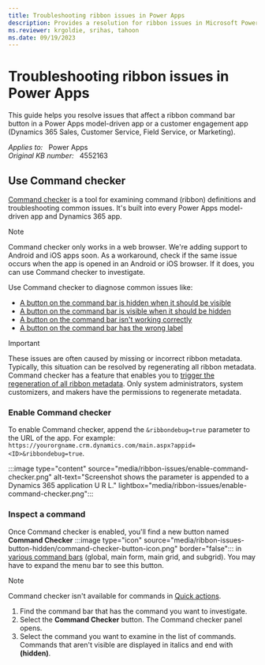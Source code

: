 ```yaml
---
title: Troubleshooting ribbon issues in Power Apps
description: Provides a resolution for ribbon issues in Microsoft Power Apps.
ms.reviewer: krgoldie, srihas, tahoon
ms.date: 09/19/2023
---
```

# Troubleshooting ribbon issues in Power Apps

This guide helps you resolve issues that affect a ribbon command bar button in a Power Apps model-driven app or a customer engagement app (Dynamics 365 Sales, Customer Service, Field Service, or Marketing).

_Applies to:_ &nbsp; Power Apps  
_Original KB number:_ &nbsp; 4552163

## Use Command checker

[Command checker](/troubleshoot/power-platform/power-apps/create-and-use-apps/ribbon-issues#use-commmand-checker) is a tool for examining command (ribbon) definitions and troubleshooting common issues. It's built into every Power Apps model-driven app and Dynamics 365 app.

> [!NOTE]
> Command checker only works in a web browser. We're adding support to Android and iOS apps soon. As a workaround, check if the same issue occurs when the app is opened in an Android or iOS browser. If it does, you can use Command checker to investigate.

Use Command checker to diagnose common issues like:

- [A button on the command bar is hidden when it should be visible](ribbon-issues-button-hidden.md)
- [A button on the command bar is visible when it should be hidden](ribbon-issues-button-visible.md)
- [A button on the command bar isn't working correctly](ribbon-issues-button-not-working-correctly.md)
- [A button on the command bar has the wrong label](ribbon-issues-button-wrong-label.md)

> [!IMPORTANT]
> These issues are often caused by missing or incorrect ribbon metadata. Typically, this situation can be resolved by regenerating all ribbon metadata. Command checker has a feature that enables you to [trigger the regeneration of all ribbon metadata](regenerate-ribbon-metadata.md). Only system administrators, system customizers, and makers have the permissions to regenerate metadata.

### Enable Command checker

To enable Command checker, append the `&ribbondebug=true` parameter to the URL of the app. For example: `https://yourorgname.crm.dynamics.com/main.aspx?appid=<ID>&ribbondebug=true`.

:::image type="content" source="media/ribbon-issues/enable-command-checker.png" alt-text="Screenshot shows the parameter is appended to a Dynamics 365 application U R L." lightbox="media/ribbon-issues/enable-command-checker.png":::

### Inspect a command

Once Command checker is enabled, you'll find a new button named **Command Checker** :::image type="icon" source="media/ribbon-issues-button-hidden/command-checker-button-icon.png" border="false"::: in [various command bars](/power-apps/maker/model-driven-apps/command-designer-overview#command-bar-locations) (global, main form, main grid, and subgrid). You may have to expand the menu bar to see this button.

> [!NOTE]
> Command checker isn't available for commands in [Quick actions](/power-apps/maker/model-driven-apps/command-designer-overview#command-bar-locations).

1. Find the command bar that has the command you want to investigate.
2. Select the **Command Checker** button. The Command checker panel opens.
3. Select the command you want to examine in the list of commands. Commands that aren't visible are displayed in italics and end with **(hidden)**.
